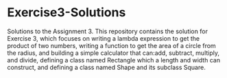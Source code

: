 # Exercise3-Solutions
Solutions to the Assignment 3.
This repository contains the solution for Exercise 3, which focuses on writing a lambda expression to get the product of two numbers, writing a function to get the area of a circle from the radius, and building a simple calculator that can:add, subtract, multiply, and divide, defining a class named Rectangle which a length and width can construct, and defining a class named Shape and its subclass Square.
